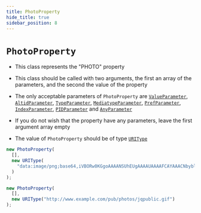 ```yaml
---
title: PhotoProperty
hide_title: true
sidebar_position: 8
---
```


# `PhotoProperty`

- This class represents the "PHOTO" property

- This class should be called with two arguments, the first an array of the
  parameters, and the second the value of the property

- The only acceptable parameters of `PhotoProperty` are
  [`ValueParameter`](/documentation/parameters/valueparameter),
  [`AltidParameter`](/documentation/parameters/altidparameter),
  [`TypeParameter`](/documentation/parameters/typeparameter),
  [`MediatypeParameter`](/documentation/parameters/mediatypeparameter),
  [`PrefParameter`](/documentation/parameters/prefparameter),
  [`IndexParameter`](/documentation/parameters/indexparameter),
  [`PIDParameter`](/documentation/parameters/pidparameter) and
  [`AnyParameter`](/documentation/parameters/anyparameter)

- If you do not wish that the property have any parameters, leave the first
  argument array empty

- The value of `PhotoProperty` should be of type
  [`URIType`](/documentation/values/uritype)

```js
new PhotoProperty(
  [],
  new URIType(
    "data:image/png;base64,iVBORw0KGgoAAAANSUhEUgAAAAUAAAAFCAYAAACNbyblAAAAHElEQVQI12P4//8/w38GIAXDIBKE0DHxgljNBAAO9TXL0Y4OHwAAAABJRU5ErkJggg=="
  )
);

new PhotoProperty(
  [],
  new URIType("http://www.example.com/pub/photos/jqpublic.gif")
);
```
